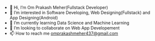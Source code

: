 - 👋 Hi, I’m Om Prakash Meher(Fullstack Developer)
- 👀 I’m interested in Software Developing, Web Designing(Fullstack) and App Designing(Android)
- 🌱 I’m currently learning Data Science and Machine Learning
- 💞️ I’m looking to collaborate on Web App Developement
- 📫 How to reach me omprakashmeher437@gmail.com

<!---
OmprakashMeher/OmprakashMeher is a ✨ special ✨ repository because its `README.md` (this file) appears on your GitHub profile.
You can click the Preview link to take a look at your changes.
--->
